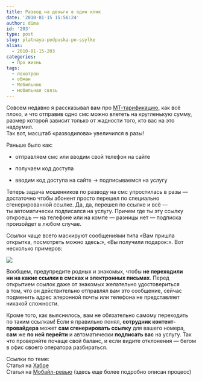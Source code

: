 ```yaml
---
title: Развод на деньги в один клик
date: '2010-01-15 15:56:24'
author: dima
id: '203'
type: post
slug: platnaya-podpuska-po-ssylke
alias: 
  - 2010-01-15-203
categories:
  - Про жизнь
tags:
  - лохотрон
  - обман
  - Мобильник
  - мобильная связь
---
```


Совсем недавно я рассказывал вам про [МТ-тарификацию](/blog/2010-01-06-199), как всё плохо, и что отправив одно смс можно влететь на кругленькую сумму, размер которой зависит только от жадности того, кто вас на это надоумил.  
Так вот, масштаб «разводилова» увеличился в разы!

Раньше было как:  

  
*   отправляем смс или вводим свой телефон на сайте  
    
*   получаем код доступа  
    
*   вводим код доступа на сайте → подписываемся на услугу  
    

Теперь задача мошенников по разводу на смс упростилась в разы — достаточно чтобы абонент просто перешел по специально сгенерированной ссылке. Да, да, перешел по ссылке и всё — ты автоматически подписался на услугу. Причем где ты эту ссылку откроешь — на телефоне или на компе — разницы нет — подписка произойдет в любом случае.

Ссылки чаще всего маскируют сообщениями типа «Вам пришла открытка, посмотреть можно здесь:», «Вы получили подарок:». Вот несколько примеров:

[![](/uploads/_bl/2/s37648685.jpg)](/uploads/_bl/2/37648685.jpg "Нажмите, для просмотра в полном размере...")

Вообщем, предупредите родных и знакомых, чтобы **не переходили ни на какие ссылки в смсках и электронных письмах**. Перед открытием ссылок даже от знакомых желательно удостовериться в том, что он действительно отправлял вам это сообщение, сейчас подменить адрес элеронной почты или телефона не представляет никакой сложности.

Кроме того, как выяснилось, вам не обязательно самому переходить по таким ссылкам! Если я правильно понял, **сотрудник контент-провайдера** может **сам сгенерировать ссылку** для вашего номера, **сам** же **по ней перейти** и автоматически **подписать вас** на услугу. Так что проверяйте почаще свой баланс, и если видите отклонения — бегом в офис своего оператора разбираться.

Ссылки по теме:  
Статья на [Хабре](https://habrahabr.ru/blogs/telecom/80816/)  
Статья на [Мобайл-ревью](https://www.mobile-review.com/articles/2010/mobipage-content.shtml) (здесь еще более подробно описан процесс)